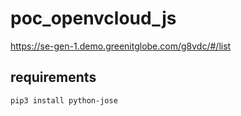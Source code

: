 # poc_openvcloud_js

https://se-gen-1.demo.greenitglobe.com/g8vdc/#/list

## requirements

```
pip3 install python-jose
```